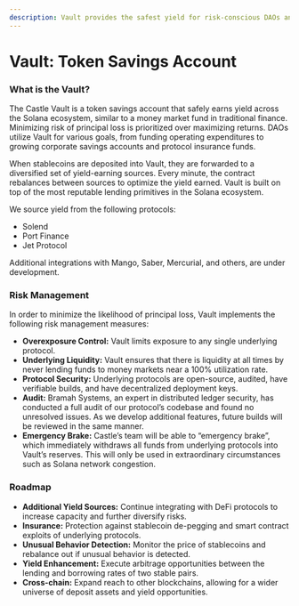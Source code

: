 ```yaml
---
description: Vault provides the safest yield for risk-conscious DAOs and their communities.
---
```


# Vault: Token Savings Account

### What is the Vault?

The Castle Vault is a token savings account that safely earns yield across the Solana ecosystem, similar to a money market fund in traditional finance. Minimizing risk of principal loss is prioritized over maximizing returns. DAOs utilize Vault for various goals, from funding operating expenditures to growing corporate savings accounts and protocol insurance funds.&#x20;

When stablecoins are deposited into Vault, they are forwarded to a diversified set of yield-earning sources. Every minute, the contract rebalances between sources to optimize the yield earned. Vault is built on top of the most reputable lending primitives in the Solana ecosystem.&#x20;

We source yield from the following protocols:&#x20;

* Solend&#x20;
* Port Finance&#x20;
* Jet Protocol&#x20;

Additional integrations with Mango, Saber, Mercurial, and others, are under development.

### Risk Management

In order to minimize the likelihood of principal loss, Vault implements the following risk management measures:

* **Overexposure Control:** Vault limits exposure to any single underlying protocol.
* **Underlying Liquidity:** Vault ensures that there is liquidity at all times by never lending funds to money markets near a 100% utilization rate.
* **Protocol Security:** Underlying protocols are open-source, audited, have verifiable builds, and have decentralized deployment keys.
* **Audit:** Bramah Systems, an expert in distributed ledger security, has conducted a full audit of our protocol’s codebase and found no unresolved issues. As we develop additional features, future builds will be reviewed in the same manner.
* **Emergency Brake:** Castle’s team will be able to “emergency brake”, which immediately withdraws all funds from underlying protocols into Vault’s reserves. This will only be used in extraordinary circumstances such as Solana network congestion.

### Roadmap

* **Additional Yield Sources:** Continue integrating with DeFi protocols to increase capacity and further diversify risks.
* **Insurance:** Protection against stablecoin de-pegging and smart contract exploits of underlying protocols.
* **Unusual Behavior Detection:** Monitor the price of stablecoins and rebalance out if unusual behavior is detected.
* **Yield Enhancement:** Execute arbitrage opportunities between the lending and borrowing rates of two stable pairs.
* **Cross-chain:** Expand reach to other blockchains, allowing for a wider universe of deposit assets and yield opportunities.
